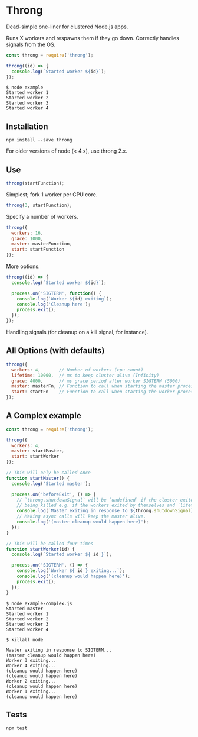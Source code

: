 # Throng

Dead-simple one-liner for clustered Node.js apps.

Runs X workers and respawns them if they go down.
Correctly handles signals from the OS.

```js
const throng = require('throng');

throng((id) => {
  console.log(`Started worker ${id}`);
});
```

```
$ node example
Started worker 1
Started worker 2
Started worker 3
Started worker 4
```

## Installation

```
npm install --save throng
```

For older versions of node (< 4.x), use throng 2.x.

## Use

```js
throng(startFunction);
```
Simplest; fork 1 worker per CPU core.

```js
throng(3, startFunction);
```
Specify a number of workers.

```js
throng({
  workers: 16,
  grace: 1000,
  master: masterFunction,
  start: startFunction
});
```
More options.

```js
throng((id) => {
  console.log(`Started worker ${id}`);

  process.on('SIGTERM', function() {
    console.log(`Worker ${id} exiting`);
    console.log('Cleanup here');
    process.exit();
  });
});
```
Handling signals (for cleanup on a kill signal, for instance).

## All Options (with defaults)

```js
throng({
  workers: 4,       // Number of workers (cpu count)
  lifetime: 10000,  // ms to keep cluster alive (Infinity)
  grace: 4000,      // ms grace period after worker SIGTERM (5000)
  master: masterFn, // Function to call when starting the master process
  start: startFn    // Function to call when starting the worker processes
});
```

## A Complex example

```js
const throng = require('throng');

throng({
  workers: 4,
  master: startMaster,
  start: startWorker
});

// This will only be called once
function startMaster() {
  console.log('Started master');

  process.on('beforeExit', () => {
    // `throng.shutdownSignal` will be `undefined` if the cluster exited without
    // being killed e.g. if the workers exited by themselves and `lifetime` is 0.
    console.log(`Master exiting in response to ${throng.shutdownSignal}...`);
    // Making async calls will keep the master alive.
    console.log('(master cleanup would happen here)');
  });
}

// This will be called four times
function startWorker(id) {
  console.log(`Started worker ${ id }`);

  process.on('SIGTERM', () => {
    console.log(`Worker ${ id } exiting...`);
    console.log('(cleanup would happen here)');
    process.exit();
  });
}
```

```
$ node example-complex.js
Started master
Started worker 1
Started worker 2
Started worker 3
Started worker 4

$ killall node

Master exiting in response to SIGTERM...
(master cleanup would happen here)
Worker 3 exiting...
Worker 4 exiting...
(cleanup would happen here)
(cleanup would happen here)
Worker 2 exiting...
(cleanup would happen here)
Worker 1 exiting...
(cleanup would happen here)
```

## Tests

```
npm test
```
